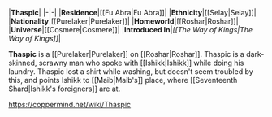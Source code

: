 |**Thaspic**|
|-|-|
|**Residence**|[[Fu Abra\|Fu Abra]]|
|**Ethnicity**|[[Selay\|Selay]]|
|**Nationality**|[[Purelaker\|Purelaker]]|
|**Homeworld**|[[Roshar\|Roshar]]|
|**Universe**|[[Cosmere\|Cosmere]]|
|**Introduced In**|*[[The Way of Kings\|The Way of Kings]]*|

**Thaspic** is a [[Purelaker\|Purelaker]] on [[Roshar\|Roshar]].
Thaspic is a dark-skinned, scrawny man who spoke with [[Ishikk\|Ishikk]] while doing his laundry. Thaspic lost a shirt while washing, but doesn't seem troubled by this, and points Ishikk to [[Maib\|Maib's]] place, where [[Seventeenth Shard\|Ishikk's foreigners]] are at.



https://coppermind.net/wiki/Thaspic